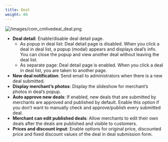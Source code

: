 ```yaml
---
title: Deal
weight: 80
---
```


![/images/com_cmlivedeal_deal.png](/images/com_cmlivedeal_deal.png)

*   **Deal detail**: Enable/disable deal detail page.
    *   As popup in deal list: Deal detail page is disabled. When you click a deal in deal list, a popup (modal) appears and displays deal’s info. You can close the popup and view another deal without leaving the deal list.
    *   As separate page: Deal detail page is enabled. When you click a deal in deal list, you are taken to another page.
*   **New deal notification**: Send email to administrators when there is a new deal submitted.
*   **Display merchant’s photos**: Display the slideshow for merchant’s photos in deal’s popup.
*   **Auto approve new deals**: If enabled, new deals that are submitted by merchants are approved and published by default. Enable this option if you don’t want to manually check and approve/publish every submitted deal.
*   **Merchant can edit published deals**: Allow merchants to edit their own deals after the deals are published and visible to customers.
*   **Prices and discount input**: Enable options for original price, discounted price and fixed discount values of the deal in deal submission form.